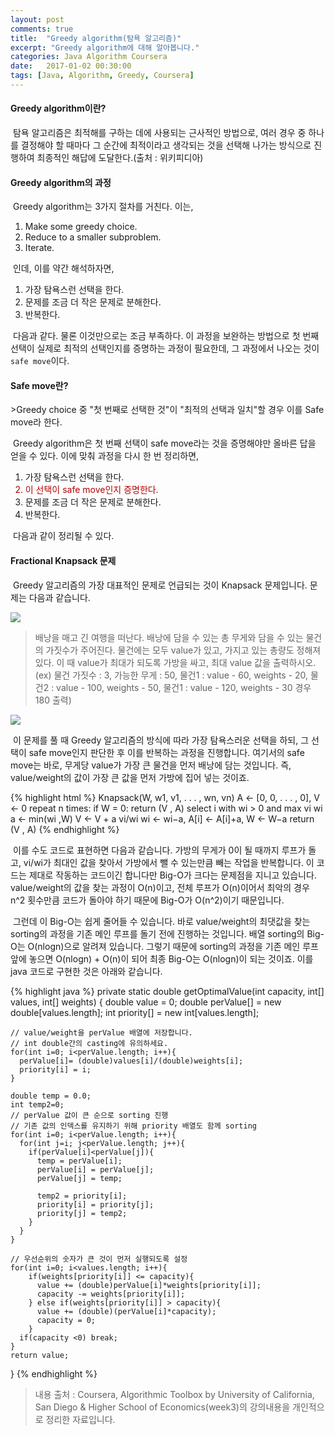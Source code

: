 ```yaml
---
layout: post
comments: true
title:  "Greedy algorithm(탐욕 알고리즘)"
excerpt: "Greedy algorithm에 대해 알아봅니다."
categories: Java Algorithm Coursera
date:   2017-01-02 00:30:00
tags: [Java, Algorithm, Greedy, Coursera]
---
```


<h4>Greedy algorithm이란?</h4>
<p>&nbsp;탐욕 알고리즘은 최적해를 구하는 데에 사용되는 근사적인 방법으로, 여러 경우 중 하나를 결정해야 할 때마다 그 순간에 최적이라고 생각되는 것을 선택해 나가는 방식으로 진행하여 최종적인 해답에 도달한다.(출처 : 위키피디아)</p>

<h4>Greedy algorithm의 과정</h4>

<p>&nbsp;Greedy algorithm는 3가지 절차를 거친다. 이는,</p>
<ol>
  <li>Make some greedy choice.</li>
  <li>Reduce to a smaller subproblem.</li>
  <li>Iterate.</li>
</ol>

<p>&nbsp;인데, 이를 약간 해석하자면,</p>
<ol>
  <li>가장 탐욕스런 선택을 한다.</li>
  <li>문제를 조금 더 작은 문제로 분해한다.</li>
  <li>반복한다.</li>
</ol>

<p>&nbsp;다음과 같다. 물론 이것만으로는 조금 부족하다. 이 과정을 보완하는 방법으로 첫 번째 선택이 실제로 최적의 선택인지를 증명하는 과정이 필요한데, 그 과정에서 나오는 것이 <code>safe move</code>이다.</p>

<h4>Safe move란?</h4>
>Greedy choice 중 "첫 번째로 선택한 것"이 "최적의 선택과 일치"할 경우 이를 Safe move라 한다.

<p>&nbsp;Greedy algorithm은 첫 번째 선택이 safe move라는 것을 증명해야만 올바른 답을 얻을 수 있다. 이에 맞춰 과정을 다시 한 번 정리하면,</p>

<ol>
  <li>가장 탐욕스런 선택을 한다.</li>
  <li style="color:#b20000">이 선택이 safe move인지 증명한다.</li>
  <li>문제를 조금 더 작은 문제로 분해한다.</li>
  <li>반복한다.</li>
</ol>

<p>&nbsp;다음과 같이 정리될 수 있다.</p>

<h4>Fractional Knapsack 문제</h4>

<p>&nbsp;Greedy 알고리즘의 가장 대표적인 문제로 언급되는 것이 Knapsack 문제입니다. 문제는 다음과 같습니다.</p>

<img src="https://dl.dropbox.com/s/5x37ekxmdsxtq7s/knapsack.png">

>배낭을 매고 긴 여행을 떠난다. 배낭에 담을 수 있는 총 무게와 담을 수 있는 물건의 가짓수가 주어진다. 물건에는 모두 value가 있고, 가지고 있는 총량도 정해져 있다. 이 때 value가 최대가 되도록 가방을 싸고, 최대 value 값을 출력하시오.(ex) 물건 가짓수 : 3, 가능한 무게 : 50, 물건1 : value - 60, weights - 20, 물건2 : value - 100, weights - 50, 물건1 : value - 120, weights - 30 경우 180 출력)

<img src="https://dl.dropbox.com/s/u7qe6w9dk6kvdx0/sample.png">

<p>&nbsp;이 문제를 풀 때 Greedy 알고리즘의 방식에 따라 가장 탐욕스러운 선택을 하되, 그 선택이 safe move인지 판단한 후 이를 반복하는 과정을 진행합니다. 여기서의 safe move는 바로, 무게당 value가 가장 큰 물건을 먼저 배낭에 담는 것입니다. 즉, value/weight의 값이 가장 큰 값을 먼저 가방에 집어 넣는 것이죠.</p>

{% highlight html %}
Knapsack(W, w1, v1, . . . , wn, vn)
  A ← [0, 0, . . . , 0], V ← 0
  repeat n times:
  if W = 0:
    return (V , A)
  select i with wi > 0 and max vi
  wi
  a ← min(wi ,W)
  V ← V + a vi/wi
  wi ← wi−a, A[i] ← A[i]+a, W ← W−a
return (V , A)
{% endhighlight %}

<p>&nbsp;이를 수도 코드로 표현하면 다음과 같습니다. 가방의 무게가 0이 될 때까지 루프가 돌고, vi/wi가 최대인 값을 찾아서 가방에서 뺄 수 있는만큼 빼는 작업을 반복합니다. 이 코드는 제대로 작동하는 코드이긴 합니다만 Big-O가 크다는 문제점을 지니고 있습니다. value/weight의 값을 찾는 과정이 O(n)이고, 전체 루프가 O(n)이어서 최악의 경우 n^2 횟수만큼 코드가 돌아야 하기 때문에 Big-O가 O(n^2)이기 때문입니다.</p>
<p>&nbsp;그런데 이 Big-O는 쉽게 줄어들 수 있습니다. 바로 value/weight의 최댓값을 찾는 sorting의 과정을 기존 메인 루프를 돌기 전에 진행하는 것입니다. 배열 sorting의 Big-O는 O(nlogn)으로 알려져 있습니다. 그렇기 때문에 sorting의 과정을 기존 메인 루프 앞에 놓으면 O(nlogn) + O(n)이 되어 최종 Big-O는 O(nlogn)이 되는 것이죠. 이를 java 코드로 구현한 것은 아래와 같습니다.</p>

{% highlight java %}
private static double getOptimalValue(int capacity, int[] values, int[] weights) {
    double value = 0;
    double perValue[] = new double[values.length];
    int priority[] = new int[values.length];

    // value/weight을 perValue 배열에 저장합니다.
    // int double간의 casting에 유의하세요.
    for(int i=0; i<perValue.length; i++){
      perValue[i]= (double)values[i]/(double)weights[i];
      priority[i] = i;
    }

    double temp = 0.0;
    int temp2=0;
    // perValue 값이 큰 순으로 sorting 진행
    // 기존 값의 인덱스를 유지하기 위해 priority 배열도 함께 sorting
    for(int i=0; i<perValue.length; i++){
      for(int j=i; j<perValue.length; j++){
        if(perValue[i]<perValue[j]){
          temp = perValue[i];
          perValue[i] = perValue[j];
          perValue[j] = temp;

          temp2 = priority[i];
          priority[i] = priority[j];
          priority[j] = temp2;
        }
      }
    }

    // 우선순위의 숫자가 큰 것이 먼저 실행되도록 설정
    for(int i=0; i<values.length; i++){
        if(weights[priority[i]] <= capacity){
          value += (double)perValue[i]*weights[priority[i]];
          capacity -= weights[priority[i]];
        } else if(weights[priority[i]] > capacity){
          value += (double)(perValue[i]*capacity);
          capacity = 0;
        }
      if(capacity <0) break;
    }
    return value;
}
{% endhighlight %}

>내용 출처 : Coursera, Algorithmic Toolbox by University of California, San Diego & Higher School of Economics(week3)의 강의내용을 개인적으로 정리한 자료입니다.
